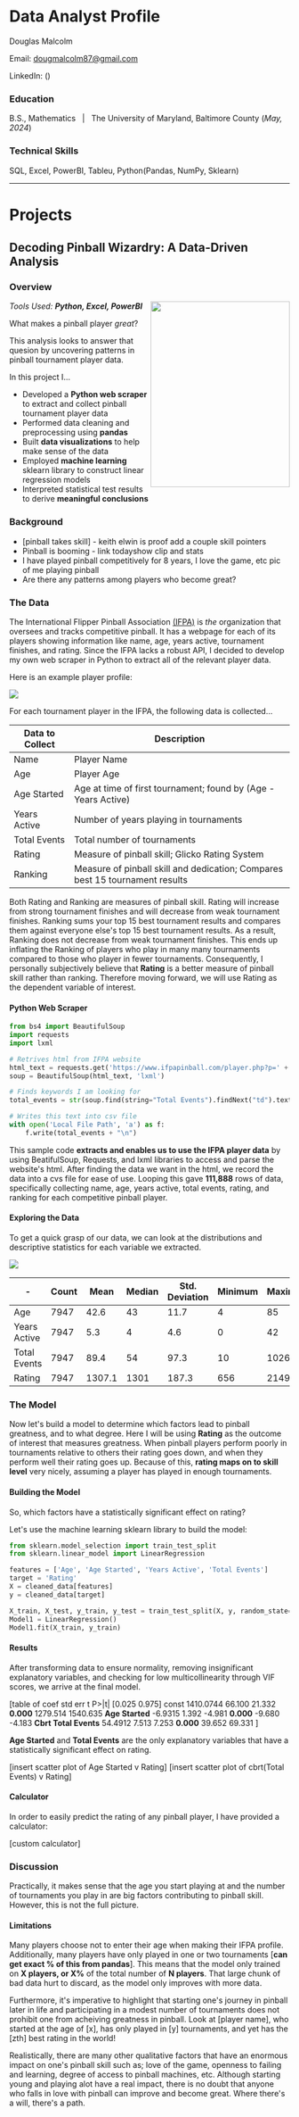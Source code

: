 # Data Analyst Profile

Douglas Malcolm

Email: dougmalcolm87@gmail.com

LinkedIn: ()
 
### Education

B.S., Mathematics &nbsp; | &nbsp; The University of Maryland, Baltimore County (*May, 2024*)

### Technical Skills

SQL, Excel, PowerBI, Tableu, Python(Pandas, NumPy, Sklearn)

---

# Projects

## Decoding Pinball Wizardry: A Data-Driven Analysis

### Overview

<img align="right" src="/assets/pinball_wizardry_2.jpg" width="250" height="333">

_Tools Used: **Python, Excel, PowerBI**_

What makes a pinball player *great*? 

This analysis looks to answer that quesion by uncovering patterns in pinball tournament player data.

In this project I... 
- Developed a **Python web scraper** to extract and collect pinball tournament player data
- Performed data cleaning and preprocessing using **pandas**
- Built **data visualizations** to help make sense of the data
- Employed **machine learning** sklearn library to construct linear regression models
- Interpreted statistical test results to derive **meaningful conclusions**

### Background
- [pinball takes skill] - keith elwin is proof
add a couple skill pointers
- Pinball is booming - link todayshow clip and stats
- I have played pinball competitively for 8 years, I love the game, etc
pic of me playing pinball
- Are there any patterns among players who become great?

### The Data
The International Flipper Pinball Association [(IFPA)](https://www.ifpapinball.com/) is *the* organization that oversees and tracks competitive pinball. It has a webpage for each of its players showing information like name, age, years active, tournament finishes, and rating. Since the IFPA lacks a robust API, I decided to develop my own web scraper in Python to extract all of the relevant player data.

Here is an example player profile:

<img src="/assets/sample_profile.png">

For each tournament player in the IFPA, the following data is collected...

Data to Collect | Description
--- | ---
Name | Player Name
Age | Player Age
Age Started | Age at time of first tournament; found by (Age - Years Active)
Years Active | Number of years playing in tournaments					
Total Events | Total number of tournaments					
Rating | Measure of pinball skill; Glicko Rating System					
Ranking | Measure of pinball skill and dedication; Compares best 15 tournament results

Both Rating and Ranking are measures of pinball skill. Rating will increase from strong tournament finishes and will decrease from weak tournament finishes. Ranking sums your top 15 best tournament results and compares them against everyone else's top 15 best tournament results. As a result, Ranking does not decrease from weak tournament finishes. This ends up inflating the Ranking of players who play in many many tournaments compared to those who player in fewer tournaments. Consequently, I personally subjectively believe that **Rating** is a better measure of pinball skill rather than ranking. Therefore moving forward, we will use Rating as the dependent variable of interest. 

#### Python Web Scraper

```Python
from bs4 import BeautifulSoup
import requests
import lxml

# Retrives html from IFPA website
html_text = requests.get('https://www.ifpapinball.com/player.php?p=' + str(i + 1)).text
soup = BeautifulSoup(html_text, 'lxml')

# Finds keywords I am looking for
total_events = str(soup.find(string="Total Events").findNext("td").text)

# Writes this text into csv file 
with open('Local File Path', 'a') as f:
    f.write(total_events + "\n")
```

This sample code **extracts and enables us to use the IFPA player data** by using BeatifulSoup, Requests, and lxml libraries to access and parse the website's html. After finding the data we want in the html, we record the data into a cvs file for ease of use. Looping this gave **111,888** rows of data, specifically collecting name, age, years active, total events, rating, and ranking for each competitive pinball player.

#### Exploring the Data

To get a quick grasp of our data, we can look at the distributions and descriptive statistics for each variable we extracted.

<img src="/assets/distributions.PNG">

| - | Count | Mean | Median | Std. Deviation | Minimum | Maximum |
| --- | --- | --- | --- | --- | --- | --- |
Age | 7947 | 42.6 | 43 | 11.7 | 4 | 85 |
Years Active | 7947 | 5.3 | 4 | 4.6 | 0 | 42
Total Events | 7947 | 89.4 | 54 | 97.3 | 10 | 1026
Rating | 7947 | 1307.1 | 1301 | 187.3 | 656 | 2149

### The Model

Now let's build a model to determine which factors lead to pinball greatness, and to what degree. Here I will be using **Rating** as the outcome of interest that measures greatness. When pinball players perform poorly in tournaments relative to others their rating goes down, and when they perform well their rating goes up. Because of this, **rating maps on to skill level** very nicely, assuming a player has played in enough tournaments. 

#### Building the Model

So, which factors have a statistically significant effect on rating?

Let's use the machine learning sklearn library to build the model:

```Python
from sklearn.model_selection import train_test_split
from sklearn.linear_model import LinearRegression

features = ['Age', 'Age Started', 'Years Active', 'Total Events']
target = 'Rating'
X = cleaned_data[features]
y = cleaned_data[target]

X_train, X_test, y_train, y_test = train_test_split(X, y, random_state=101)
Model1 = LinearRegression()
Model1.fit(X_train, y_train)
```

#### Results

After transforming data to ensure normality, removing insignificant explanatory variables, and checking for low multicollinearity through VIF scores, we arrive at the final model.

[table of                 coef    std err          t      P>|t|      [0.025      0.975]
const              1410.0744     66.100     21.332      **0.000**    1279.514    1540.635
**Age Started**          -6.9315      1.392     -4.981      **0.000**      -9.680      -4.183
**Cbrt Total Events**    54.4912      7.513      7.253      **0.000**      39.652      69.331
]

**Age Started** and **Total Events** are the only explanatory variables that have a statistically significant effect on rating.

[insert scatter plot of Age Started v Rating]
[insert scatter plot of cbrt(Total Events) v Rating]

#### Calculator

In order to easily predict the rating of any pinball player, I have provided a calculator:

[custom calculator]

### Discussion

Practically, it makes sense that the age you start playing at and the number of tournaments you play in are big factors contributing to pinball skill. However, this is not the full picture.

#### Limitations

Many players choose not to enter their age when making their IFPA profile. Additionally, many players have only played in one or two tournaments [**can get exact % of this from pandas**]. This means that the model only trained on **X players, or X%** of the total number of **N players**. That large chunk of bad data hurt to discard, as the model only improves with more data.

Furthermore, it's imperative to highlight that starting one's journey in pinball later in life and participating in a modest number of tournaments does not prohibit one from acheiving greatness in pinball. Look at [player name], who started at the age of [x], has only played in [y] tournaments, and yet has the [zth] best rating in the world!

Realistically, there are many other qualitative factors that have an enormous impact on one's pinball skill such as; love of the game, openness to failing and learning, degree of access to pinball machines, etc. Although starting young and playing alot have a real impact, there is no doubt that anyone who falls in love with pinball can improve and become great. Where there's a will, there's a path.









